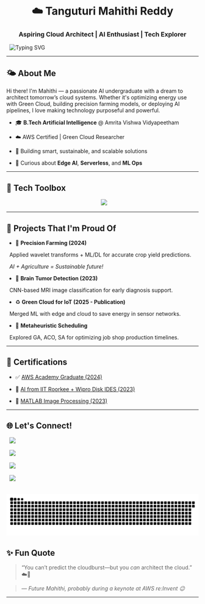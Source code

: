 <h1 align="center">☁️ Tanguturi Mahithi Reddy</h1>

<h3 align="center">Aspiring Cloud Architect | AI Enthusiast | Tech Explorer</h3>



<p align="center">

  <img src="https://readme-typing-svg.demolab.com?font=Fira+Code&pause=1000&center=true&width=435&lines=Cloud+Computing+%7C+AI+%7C+ML+%7C+IoT+%F0%9F%93%A1;Always+Learning+Something+New...+%F0%9F%93%9A;Building+intelligent+tech+solutions" alt="Typing SVG" />

</p>



---



## 🌤️ About Me



Hi there! I'm Mahithi — a passionate AI undergraduate with a dream to architect tomorrow’s cloud systems. Whether it's optimizing energy use with Green Cloud, building precision farming models, or deploying AI pipelines, I love making technology purposeful and powerful.



- 🎓 **B.Tech Artificial Intelligence** @ Amrita Vishwa Vidyapeetham  

- ☁️ AWS Certified | Green Cloud Researcher  

- 🤖 Building smart, sustainable, and scalable solutions  

- 🧠 Curious about **Edge AI**, **Serverless**, and **ML Ops**



---



## 🧰 Tech Toolbox



<div align="center">

  <img src="https://skillicons.dev/icons?i=aws,python,pytorch,docker,mysql,mongodb,anaconda,git,github,linux,latex,vscode,jupyter,kaggle" />

</div>



---



## 🧠 Projects That I'm Proud Of



- 🔬 **Precision Farming (2024)**  

  Applied wavelet transforms + ML/DL for accurate crop yield predictions.  

  _AI + Agriculture = Sustainable future!_



- 🧠 **Brain Tumor Detection (2023)**  

  CNN-based MRI image classification for early diagnosis support.  



- ♻️ **Green Cloud for IoT (2025 - Publication)**  

  Merged ML with edge and cloud to save energy in sensor networks.  



- 🧮 **Metaheuristic Scheduling**  

  Explored GA, ACO, SA for optimizing job shop production timelines.



---



## 📜 Certifications



- ✅ [AWS Academy Graduate (2024)](https://www.credly.com/badges/4f12e002-8014-4511-b41d-129d62ef740e/linked_in_profile)  

- 🧠 [AI from IIT Roorkee + Wipro Disk IDES (2023)](https://cert.diceid.com/cid/dSKGLjlCLG)  

- 🧪 [MATLAB Image Processing (2023)](https://matlabacademy.mathworks.com/progress/share/certificate.html?id=7e27ce34-279a-4b63-8a05-00dffb90a302)



---



## 🌐 Let's Connect!



<p align="center">

  <a href="mailto:mahitanguturi@gmail.com"><img src="https://img.shields.io/badge/Gmail-D14836?style=for-the-badge&logo=gmail&logoColor=white"/></a>

  <a href="https://www.linkedin.com/in/mahithi-tanguturi"><img src="https://img.shields.io/badge/LinkedIn-0077B5?style=for-the-badge&logo=linkedin&logoColor=white"/></a>

  <a href="https://tryhackme.com"><img src="https://img.shields.io/badge/TryHackMe-88cc14?style=for-the-badge&logo=tryhackme&logoColor=white"/></a>

  <a href="https://www.hackerrank.com"><img src="https://img.shields.io/badge/HackerRank-2EC866?style=for-the-badge&logo=hackerrank&logoColor=white"/></a>

</p>



<p align="center">

  <img src="https://github.com/mahithiredd/mahithiredd/blob/snake-output/snake-output/github-contribution-grid-snake.svg" alt="Cloud Snake Animation" />

</p>



## ✨ Fun Quote



> “You can’t predict the cloudburst—but you *can* architect the cloud.” ☁️🚀  

> — *Future Mahithi, probably during a keynote at AWS re:Invent 😉*



---
